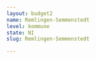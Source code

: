 ```yaml
---
layout: budget2
name: Remlingen-Semmenstedt
level: kommune
state: NI
slug: Remlingen-Semmenstedt

---
```




